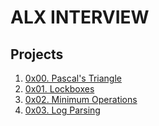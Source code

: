 # ALX INTERVIEW
## Projects

1. [0x00. Pascal's Triangle](./0x00-pascal_triangle)
2. [0x01. Lockboxes](./0x00-pascal_triangle/)
3. [0x02. Minimum Operations](./0x02-minimum_operations/)
4. [0x03. Log Parsing](./0x03-log_parsing/)
